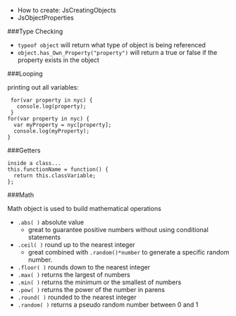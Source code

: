 * How to create: JsCreatingObjects  
* JsObjectProperties

###Type Checking

* `typeof object` will return what type of object is being referenced
* `object.has_Own_Property("property")` will return a true or false if the property exists in the object

###Looping

printing out all variables:

     for(var property in nyc) {
       console.log(property);
     }
    for(var property in nyc) {
      var myProperty = nyc[property];
      console.log(myProperty);
    }

###Getters

~~~
inside a class...
this.functionName = function() {
  return this.classVariable;
};
~~~~

###Math

Math object is used to build mathematical operations

* `.abs( )` absolute value
  * great to guarantee positive numbers without using conditional statements
* `.ceil( )` round up to the nearest integer
  * great combined with `.random()*number` to generate a specific random number.
* `.floor( )` rounds down to the nearest integer
* `.max( )` returns the largest of numbers
* `.min( )` returns the minimum or the smallest of numbers
* `.pow( )` returns the power of the number in parens
* `.round( )` rounded to the nearest integer
* `.random( )` returns a pseudo random number between 0 and 1